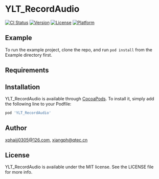 # YLT_RecordAudio

[![CI Status](http://img.shields.io/travis/xphaijj0305@126.com/YLT_RecordAudio.svg?style=flat)](https://travis-ci.org/xphaijj0305@126.com/YLT_RecordAudio)
[![Version](https://img.shields.io/cocoapods/v/YLT_RecordAudio.svg?style=flat)](http://cocoapods.org/pods/YLT_RecordAudio)
[![License](https://img.shields.io/cocoapods/l/YLT_RecordAudio.svg?style=flat)](http://cocoapods.org/pods/YLT_RecordAudio)
[![Platform](https://img.shields.io/cocoapods/p/YLT_RecordAudio.svg?style=flat)](http://cocoapods.org/pods/YLT_RecordAudio)

## Example

To run the example project, clone the repo, and run `pod install` from the Example directory first.

## Requirements

## Installation

YLT_RecordAudio is available through [CocoaPods](http://cocoapods.org). To install
it, simply add the following line to your Podfile:

```ruby
pod 'YLT_RecordAudio'
```

## Author

xphaijj0305@126.com, xiangph@qtec.cn

## License

YLT_RecordAudio is available under the MIT license. See the LICENSE file for more info.
